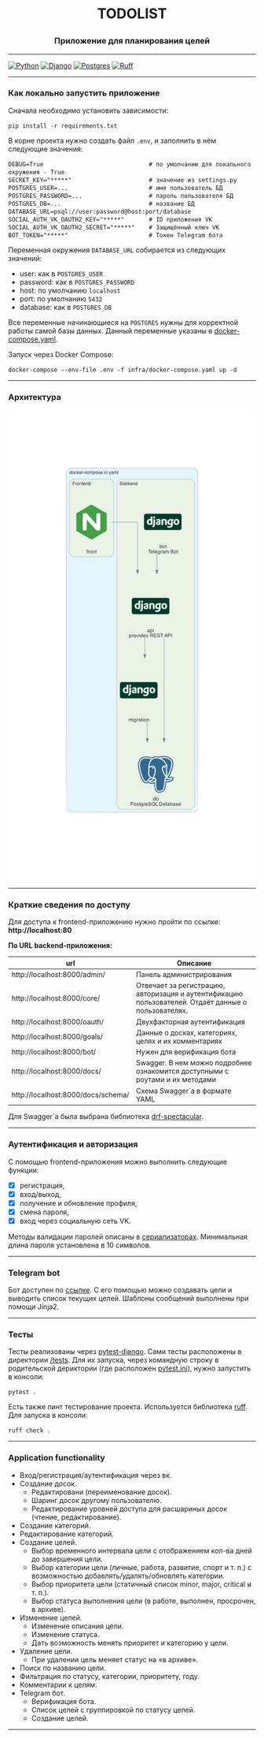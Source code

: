 # <p align="center">TODOLIST</p>
### <p align="center">Приложение для планирования целей</p>

---
[![Python](https://img.shields.io/badge/python-v3.9-orange)](https://www.python.org/downloads/release/python-394/)
[![Django](https://img.shields.io/badge/django-v4.0.1-green)](https://docs.djangoproject.com/en/4.2/releases/4.0.1/)
[![Postgres](https://img.shields.io/badge/postgres-v12.4-blue)](https://www.postgresql.org/docs/12/release-12-4.html)
[![Ruff](https://img.shields.io/endpoint?url=https://raw.githubusercontent.com/charliermarsh/ruff/main/assets/badge/v2.json)](https://github.com/astral-sh/ruff)
___
### Как локально запустить приложение

Сначала необходимо установить зависимости:
```shell
pip install -r requirements.txt
```
В корне проекта нужно создать файл `.env`, и заполнить в нём следующие значения:
```
DEBUG=True                              # по умолчанию для локального окружения - True
SECRET_KEY="*****"                      # значение из settings.py
POSTGRES_USER=...                       # имя пользователь БД
POSTGRES_PASSWORD=...                   # пароль пользователя БД
POSTGRES_DB=...                         # название БД 
DATABASE_URL=psql://user:password@host:port/database
SOCIAL_AUTH_VK_OAUTH2_KEY="*****"       # ID приложения VK
SOCIAL_AUTH_VK_OAUTH2_SECRET="*****"    # Защищённый ключ VK
BOT_TOKEN="*****"                       # Токен Telegram бота
```
Переменная окружения `DATABASE_URL` собирается из следующих значений:
* user: как в `POSTGRES_USER`
* password: как в `POSTGRES_PASSWORD`
* host: по умолчанию `localhost`
* port: по умолчанию `5432`
* database: как в `POSTGRES_DB`

Все переменные начинающиеся на `POSTGRES` нужны для корректной работы самой базы данных. Данный переменные указаны в [docker-compose.yaml](./infra/docker-compose.yaml).

Запуск через Docker Compose:
```shell
docker-compose --env-file .env -f infra/docker-compose.yaml up -d
```
___
### Архитектура

![docker-compose](./infra/docker-compose.png "Docker compose file")

___
### Краткие сведения по доступу
Для доступа к frontend-приложению нужно пройти по ссылке:  
**http://localhost:80**

**По URL backend-приложения:**

| url                                | Описание                                                                                            |
|------------------------------------|-----------------------------------------------------------------------------------------------------|
| http://localhost:8000/admin/       | Панель администрирования                                                                            |
| http://localhost:8000/core/        | Отвечает за регистрацию, авторизация и аутентификацию пользователей. Отдаёт данные о пользователях. |
| http://localhost:8000/oauth/       | Двухфакторная аутентификация                                                                        |
| http://localhost:8000/goals/       | Данные о досках, категориях, целях и их комментариях                                                |
| http://localhost:8000/bot/         | Нужен для верификация бота                                                                          |
| http://localhost:8000/docs/        | Swagger. В нем можно подробнее ознакомится доступными с роутами и их методами                       |
| http://localhost:8000/docs/schema/ | Схема Swagger`а в формате YAML                                                                      |

Для Swagger`а была выбрана библиотека [drf-spectacular](https://drf-spectacular.readthedocs.io/en/latest/).
___
### Аутентификация и авторизация
С помощью frontend-приложения можно выполнить следующие функции:
- [x] регистрация,
- [x] вход/выход,
- [x] получение и обновление профиля,
- [x] смена пароля,
- [x] вход через социальную сеть VK.

Методы валидации паролей описаны в [сериализаторах](./todolist/core/serializers.py). 
Минимальная длина пароля установлена в 10 символов. 
___
### Telegram bot
Бот доступен по [ссылке](https://t.me/dlbzh_todolist_bot).
С его помощью можно создавать цели и выводить список текущих целей. 
Шаблоны сообщений выполнены при помощи Jinja2.
___
### Тесты
Тесты реализованы через [pytest-django](https://pytest-django.readthedocs.io/en/latest/). 
Сами тесты расположены в директории [/tests](./tests). Для их запуска, через командную строку в родительской дериктории (где расположен [pytest.ini](./pytest.ini)),
нужно запустить в консоли:
```shell
pytest .
```
Есть также линт тестирование проекта. Используется библиотека [ruff](https://github.com/astral-sh/ruff.git). Для запуска в консоли:
```shell
ruff check .
```
___
### Application functionality
* Вход/регистрация/аутентификация через вк.
* Создание досок.
   * Редактировани (переименование досок).
   * Шаринг досок другому пользователю.
   * Редактирование уровней доcтупа для расшариных досок (чтение, редактирование).
* Создание категорий.
* Редактирование категорий.
* Создание целей.
   * Выбор временного интервала цели с отображением кол-ва дней до завершения цели.
   * Выбор категории цели (личные, работа, развитие, спорт и т. п.) с возможностью добавлять/удалять/обновлять категории.
   * Выбор приоритета цели (статичный список minor, major, critical и т. п.).
   * Выбор статуса выполнения цели (в работе, выполнен, просрочен, в архиве). 
* Изменение целей.
   * Изменение описания цели.
   * Изменение статуса.
   * Дать возможность менять приоритет и категорию у цели.
* Удаление цели.
   * При удалении цель меняет статус на «в архиве».
* Поиск по названию цели.
* Фильтрация по статусу, категории, приоритету, году. 
* Комментарии к целям.
* Telegram бот.
   * Верификация бота.
   * Список целей с группировкой по статусу целей.
   * Создание целей.
___
